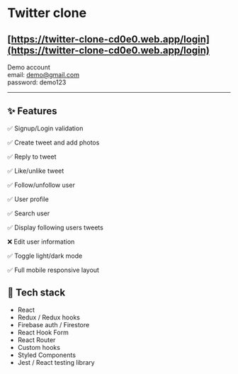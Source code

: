# Twitter clone

## [https://twitter-clone-cd0e0.web.app/login](https://twitter-clone-cd0e0.web.app/login)

Demo account
<br />
email: demo@gmail.com
<br />
password: demo123

---

## ✨ Features

<div>
  <p>✅  Signup/Login validation</p>
  <p>✅  Create tweet and add photos</p>
  <p>✅  Reply to tweet</p>
  <p>✅  Like/unlike tweet</p>
  <p>✅  Follow/unfollow user</p>
  <p>✅  User profile</p>
  <p>✅  Search user</p>
  <p>✅  Display following users tweets</p>
  <p>❌  Edit user information</p>
  <p>✅  Toggle light/dark mode</p>
  <p>✅  Full mobile responsive layout</p>
</div>

## 🚀 Tech stack

<ul>
  <li>React</li>
  <li>Redux / Redux hooks</li>
  <li>Firebase auth / Firestore</li>
  <li>React Hook Form</li>
  <li>React Router</li>
  <li>Custom hooks</li>
  <li>Styled Components</li>
  <li>Jest / React testing library</li>
</ul>
